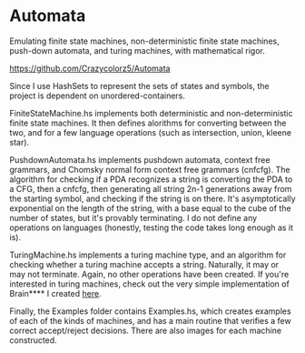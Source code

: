# Automata
Emulating finite state machines, non-deterministic finite state machines, push-down automata, and
turing machines, with mathematical rigor.

https://github.com/Crazycolorz5/Automata


Since I use HashSets to represent the sets of states and symbols, the project is dependent on
unordered-containers.

FiniteStateMachine.hs implements both deterministic and non-deterministic finite state machines. It
then defines alorithms for converting between the two, and for a few language operations (such as
intersection, union, kleene star).

PushdownAutomata.hs implements pushdown automata, context free grammars, and Chomsky normal form
context free grammars (cnfcfg). The algorithm for checking if a PDA recognizes a string is converting
the PDA to a CFG, then a cnfcfg, then generating all string 2n-1 generations away from the starting
symbol, and checking if the string is on there. It's asymptotically exponential on
the length of the string, with a base equal to the cube of the number of states, but it's provably
terminating. I do not define any operations on languages (honestly, testing the
code takes long enough as it is).

TuringMachine.hs implements a turing machine type, and an algorithm for checking whether a turing
machine accepts a string. Naturally, it may or may not terminate. Again, no other operations have been
created. If you're interested in turing machines, check out the very simple implementation of
Brain**** I created [here](https://github.com/Crazycolorz5/Brainhask).

Finally, the Examples folder contains Examples.hs, which creates examples of each of the kinds of
machines, and has a main routine that verifies a few correct accept/reject decisions. There are also
images for each machine constructed.
